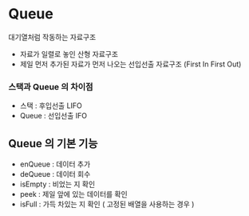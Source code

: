 # Queue

대기열처럼 작동하는 자료구조
- 자료가 일렬로 놓인 산형 자료구조
- 제일 먼저 추가된 자료가 먼저 나오는 선입선출 자료구조 (First In First Out)

  
### 스택과 Queue 의 차이점
- 스택 : 후입선출 LIFO  
- Queue : 선입선출 IFO

  
## Queue 의 기본 기능 
- enQueue : 데이터 추가
- deQueue : 데이터 회수
- isEmpty : 비었는 지 확인
- peek : 제일 앞에 있는 데이터를 확인
- isFull : 가득 차있는 지 확인 ( 고정된 배열을 사용하는 경우 )